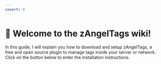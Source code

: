 ```yaml
---
coverY: 0
---
```


# 👋 Welcome to the zAngelTags wiki!

In this guide, I will explain you how to download and setup zAngelTags, a free and open source plugin to manage tags inside your server or network. Click on the button below to enter the installation instructions.
